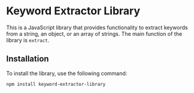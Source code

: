 # Keyword Extractor Library

This is a JavaScript library that provides functionality to extract keywords from a string, an object, or an array of strings. The main function of the library is `extract`.

## Installation

To install the library, use the following command:

```bash
npm install keyword-extractor-library